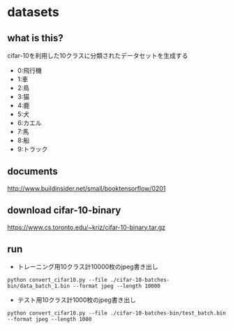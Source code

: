 # datasets

## what is this?

cifar-10を利用した10クラスに分類されたデータセットを生成する

- 0:飛行機
- 1:車
- 2:鳥
- 3:猫
- 4:鹿
- 5:犬
- 6:カエル
- 7:馬
- 8:船
- 9:トラック

## documents

http://www.buildinsider.net/small/booktensorflow/0201

## download cifar-10-binary

https://www.cs.toronto.edu/~kriz/cifar-10-binary.tar.gz

## run

- トレーニング用10クラス計10000枚のjpeg書き出し
```
python convert_cifar10.py --file ./cifar-10-batches-bin/data_batch_1.bin --format jpeg --length 10000
```

- テスト用10クラス計1000枚のjpeg書き出し
```
python convert_cifar10.py --file ./cifar-10-batches-bin/test_batch.bin --format jpeg --length 1000
```